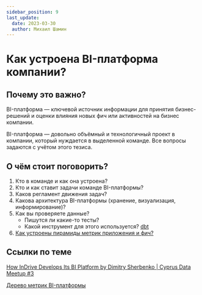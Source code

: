 ```yaml
---
sidebar_position: 9
last_update:
  date: 2023-03-30
  author: Михаил Шамин
---
```

# Как устроена BI-платформа компании?

## Почему это важно? 
BI-платформа — ключевой источник информации для принятия бизнес-решений и оценки влияния новых фич или активностей на бизнес компании.

BI-платформа — довольно объёмный и технологичный проект в компании, который нуждается в выделенной команде. Все вопросы задаются с учётом этого тезиса.

## О чём стоит поговорить?
1. Кто в команде и как она устроена?
2. Кто и как ставит задачи команде BI-платформы?
3. Каков регламент движения задач?
4. Какова архитектура BI-платформы (хранение, визуализация, информирование)?
5. Как вы проверяете данные?
   - Пишутся ли какие-то тесты?
   - Какой инструмент для этого используется? [dbt](https://www.getdbt.com/)
6. [Как устроены пирамиды метрик приложения и фич?](./attachments/pyramidOfMetrics.png)

## Ссылки по теме
[How InDrive Develops Its BI Platform by Dimitry Sherbenko | Cyprus Data Meetup #3](https://youtu.be/1_bHbn1w9IU)

[Дерево метрик BI-платформы](https://miro.com/app/board/o9J_lTiwMWg=/)